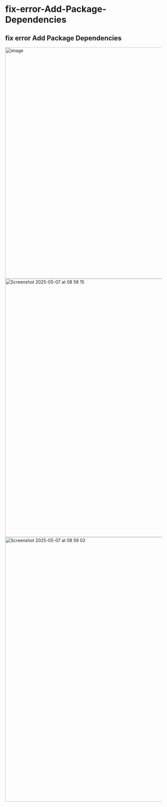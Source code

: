 # fix-error-Add-Package-Dependencies
## fix error Add Package Dependencies
<img width="745" alt="image" src="https://github.com/user-attachments/assets/7e8ea1c1-0507-4534-a919-a5fda4a070cc" /><br>
<img width="832" alt="Screenshot 2025-05-07 at 08 58 15" src="https://github.com/user-attachments/assets/f068159d-92a8-490d-8e31-411c4e0af4b4" /><br>
<img width="852" alt="Screenshot 2025-05-07 at 08 59 02" src="https://github.com/user-attachments/assets/6f623208-6200-4ff5-a665-ad1d4c78077f" /> <br>



